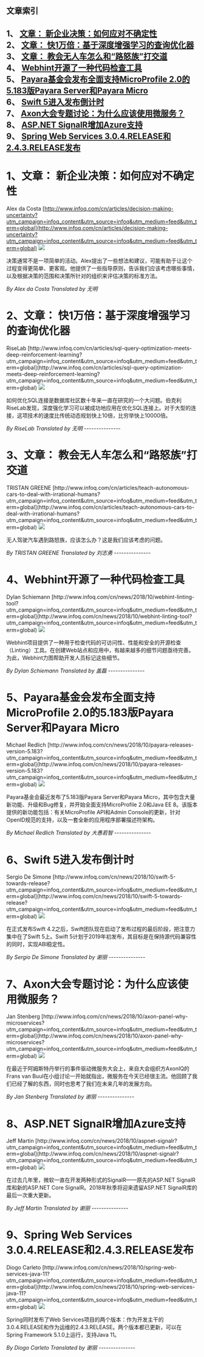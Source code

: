 ## 文章索引
1、 <a href="#1文章-新企业决策如何应对不确定性" >文章： 新企业决策：如何应对不确定性</a><br/>
2、 <a href="#2文章-快1万倍基于深度增强学习的查询优化器" >文章： 快1万倍：基于深度增强学习的查询优化器</a><br/>
3、 <a href="#3文章-教会无人车怎么和路怒族打交道" >文章： 教会无人车怎么和“路怒族”打交道</a><br/>
4、 <a href="#4webhint开源了一种代码检查工具" >Webhint开源了一种代码检查工具</a><br/>
5、 <a href="#5payara基金会发布全面支持microprofile-20的5183版payara-server和payara-micro" >Payara基金会发布全面支持MicroProfile 2.0的5.183版Payara Server和Payara Micro</a><br/>
6、 <a href="#6swift-5进入发布倒计时" >Swift 5进入发布倒计时</a><br/>
7、 <a href="#7axon大会专题讨论为什么应该使用微服务" >Axon大会专题讨论：为什么应该使用微服务？</a><br/>
8、 <a href="#8aspnet-signalr增加azure支持" >ASP.NET SignalR增加Azure支持</a><br/>
9、 <a href="#9spring-web-services-304release和243release发布" >Spring Web Services 3.0.4.RELEASE和2.4.3.RELEASE发布</a><br/><h1 id="#title_0" >1、文章： 新企业决策：如何应对不确定性</h1>
Alex da Costa
[http://www.infoq.com/cn/articles/decision-making-uncertainty?utm_campaign=infoq_content&utm_source=infoq&utm_medium=feed&utm_term=global](http://www.infoq.com/cn/articles/decision-making-uncertainty?utm_campaign=infoq_content&utm_source=infoq&utm_medium=feed&utm_term=global)
<img src="https://res.infoq.com/articles/decision-making-uncertainty/zh/smallimage/decision-making-uncertainty-s-1537262232979-1538877301812.jpeg"/><p>决策通常不是一项简单的活动。Alex提出了一些想法和建议，可能有助于让这个过程变得更简单、更客观。他提供了一些指导原则，告诉我们应该考虑哪些事情，以及根据决策的范围和决策所针对的组织来评估决策的标准方法。</p> <i>By Alex da Costa</i> <i> Translated by 无明</i>
---------------
<h1 id="#title_1" >2、文章： 快1万倍：基于深度增强学习的查询优化器</h1>
RiseLab
[http://www.infoq.com/cn/articles/sql-query-optimization-meets-deep-reinforcement-learning?utm_campaign=infoq_content&utm_source=infoq&utm_medium=feed&utm_term=global](http://www.infoq.com/cn/articles/sql-query-optimization-meets-deep-reinforcement-learning?utm_campaign=infoq_content&utm_source=infoq&utm_medium=feed&utm_term=global)
<img src="https://res.infoq.com/articles/sql-query-optimization-meets-deep-reinforcement-learning/zh/smallimage/logo-1512943402650-1537698615551.jpeg"/><p>如何优化SQL连接是数据库社区数十年来一直在研究的一个大问题。伯克利RiseLab发现，深度强化学习可以被成功地应用在优化SQL连接上。对于大型的连接，这项技术的速度比传统动态规划快上10倍，比穷举快上10000倍。</p> <i>By RiseLab</i> <i> Translated by 无明</i>
---------------
<h1 id="#title_2" >3、文章： 教会无人车怎么和“路怒族”打交道</h1>
TRISTAN GREENE
[http://www.infoq.com/cn/articles/teach-autonomous-cars-to-deal-with-irrational-humans?utm_campaign=infoq_content&utm_source=infoq&utm_medium=feed&utm_term=global](http://www.infoq.com/cn/articles/teach-autonomous-cars-to-deal-with-irrational-humans?utm_campaign=infoq_content&utm_source=infoq&utm_medium=feed&utm_term=global)
<img src="https://res.infoq.com/articles/teach-autonomous-cars-to-deal-with-irrational-humans/zh/smallimage/logo+%286%29-1537960570206.jpg"/><p>无人驾驶汽车遇到路怒族，应该怎么办？这是我们应该考虑的问题。</p> <i>By TRISTAN GREENE</i> <i> Translated by 刘志勇</i>
---------------
<h1 id="#title_3" >4、Webhint开源了一种代码检查工具</h1>
Dylan Schiemann
[http://www.infoq.com/cn/news/2018/10/webhint-linting-tool?utm_campaign=infoq_content&utm_source=infoq&utm_medium=feed&utm_term=global](http://www.infoq.com/cn/news/2018/10/webhint-linting-tool?utm_campaign=infoq_content&utm_source=infoq&utm_medium=feed&utm_term=global)
<img src="http://www.infoq.com/styles/i/logo_bigger.jpg"/><p>Webhint项目提供了一种用于检查代码的可访问性、性能和安全的开源检查（Linting）工具。在创建Web站点和应用中，有越来越多的细节问题亟待完善。为此，Webhint力图帮助开发人员标记这些细节。</p> <i>By Dylan Schiemann</i> <i> Translated by 盖磊</i>
---------------
<h1 id="#title_4" >5、Payara基金会发布全面支持MicroProfile 2.0的5.183版Payara Server和Payara Micro</h1>
Michael Redlich
[http://www.infoq.com/cn/news/2018/10/payara-releases-version-5.183?utm_campaign=infoq_content&utm_source=infoq&utm_medium=feed&utm_term=global](http://www.infoq.com/cn/news/2018/10/payara-releases-version-5.183?utm_campaign=infoq_content&utm_source=infoq&utm_medium=feed&utm_term=global)
<img src="http://www.infoq.com/styles/i/logo_bigger.jpg"/><p>Payara基金会最近发布了5.183版Payara Server和Payara Micro，其中包含大量新功能、升级和Bug修复，并开始全面支持MicroProfile 2.0和Java EE 8。该版本提供的新功能包括：有关MicroProfile API和Admin Console的更新，针对OpenID规范的支持，以及一套全新的应用程序部署描述符架构。</p> <i>By Michael Redlich</i> <i> Translated by 大愚若智</i>
---------------
<h1 id="#title_5" >6、Swift 5进入发布倒计时</h1>
Sergio De Simone
[http://www.infoq.com/cn/news/2018/10/swift-5-towards-release?utm_campaign=infoq_content&utm_source=infoq&utm_medium=feed&utm_term=global](http://www.infoq.com/cn/news/2018/10/swift-5-towards-release?utm_campaign=infoq_content&utm_source=infoq&utm_medium=feed&utm_term=global)
<img src="http://www.infoq.com/styles/i/logo_bigger.jpg"/><p>在正式发布Swift 4.2之后，Swift团队现在启动了发布过程的最后阶段，把注意力集中在了Swift 5上。Swift 5计划于2019年初发布，其目标是在保持源代码兼容性的同时，实现ABI稳定性。</p> <i>By Sergio De Simone</i> <i> Translated by 谢丽</i>
---------------
<h1 id="#title_6" >7、Axon大会专题讨论：为什么应该使用微服务？</h1>
Jan Stenberg
[http://www.infoq.com/cn/news/2018/10/axon-panel-why-microservices?utm_campaign=infoq_content&utm_source=infoq&utm_medium=feed&utm_term=global](http://www.infoq.com/cn/news/2018/10/axon-panel-why-microservices?utm_campaign=infoq_content&utm_source=infoq&utm_medium=feed&utm_term=global)
<img src="http://www.infoq.com/styles/i/logo_bigger.jpg"/><p>在最近于阿姆斯特丹举行的事件驱动微服务大会上，来自大会组织方AxonIQ的Frans van Buul在小组讨论一开始就指出，微服务在今天已经很主流。他回顾了我们已经了解的东西，同时也思考了我们在未来几年的发展方向。</p> <i>By Jan Stenberg</i> <i> Translated by 谢丽</i>
---------------
<h1 id="#title_7" >8、ASP.NET SignalR增加Azure支持</h1>
Jeff Martin
[http://www.infoq.com/cn/news/2018/10/aspnet-signalr?utm_campaign=infoq_content&utm_source=infoq&utm_medium=feed&utm_term=global](http://www.infoq.com/cn/news/2018/10/aspnet-signalr?utm_campaign=infoq_content&utm_source=infoq&utm_medium=feed&utm_term=global)
<img src="http://www.infoq.com/styles/i/logo_bigger.jpg"/><p>在过去几年里，微软一直在开发两种形式的SignalR——原先的ASP.NET SignalR库和新的ASP.NET Core SignalR。2018年秋季将迎来遗留ASP.NET SignalR库的最后一次重大更新。</p> <i>By Jeff Martin</i> <i> Translated by 谢丽</i>
---------------
<h1 id="#title_8" >9、Spring Web Services 3.0.4.RELEASE和2.4.3.RELEASE发布</h1>
Diogo Carleto
[http://www.infoq.com/cn/news/2018/10/spring-web-services-java-11?utm_campaign=infoq_content&utm_source=infoq&utm_medium=feed&utm_term=global](http://www.infoq.com/cn/news/2018/10/spring-web-services-java-11?utm_campaign=infoq_content&utm_source=infoq&utm_medium=feed&utm_term=global)
<img src="http://www.infoq.com/styles/i/logo_bigger.jpg"/><p>Spring同时发布了Web Services项目的两个版本：作为开发主干的3.0.4.RELEASE和作为运维的2.4.3.RELEASE。两个版本都已更新，可以在Spring Framework 5.1.0上运行，支持Java 11。</p> <i>By Diogo Carleto</i> <i> Translated by 谢丽</i>
---------------